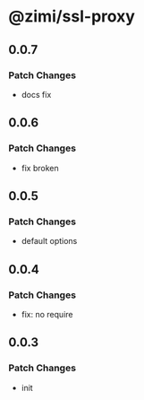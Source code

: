 # @zimi/ssl-proxy

## 0.0.7

### Patch Changes

- docs fix

## 0.0.6

### Patch Changes

- fix broken

## 0.0.5

### Patch Changes

- default options

## 0.0.4

### Patch Changes

- fix: no require

## 0.0.3

### Patch Changes

- init
